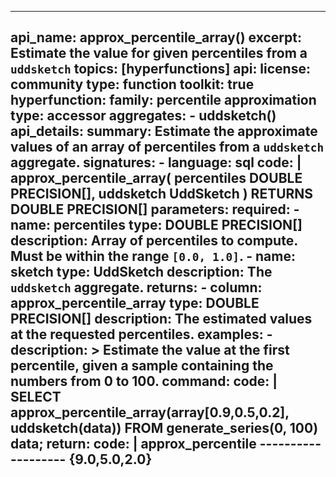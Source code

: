 
---
api_name: approx_percentile_array()
excerpt: Estimate the value for given percentiles from a `uddsketch`
topics: [hyperfunctions]
api:
  license: community
  type: function
  toolkit: true
hyperfunction:
  family: percentile approximation
  type: accessor
  aggregates:
    - uddsketch()
api_details:
  summary: Estimate the approximate values of an array of percentiles from a `uddsketch` aggregate.
  signatures:
    - language: sql
      code: |
        approx_percentile_array(
          percentiles DOUBLE PRECISION[],
          uddsketch  UddSketch
        ) RETURNS DOUBLE PRECISION[]
  parameters:
    required:
      - name: percentiles
        type: DOUBLE PRECISION[]
        description: Array of percentiles to compute. Must be within the range `[0.0, 1.0]`.
      - name: sketch
        type: UddSketch
        description: The `uddsketch` aggregate.
    returns:
      - column: approx_percentile_array
        type: DOUBLE PRECISION[]
        description: The estimated values at the requested percentiles.
  examples:
    - description: >
        Estimate the value at the first percentile, given a sample containing the
        numbers from 0 to 100.
      command:
        code: |
          SELECT
            approx_percentile_array(array[0.9,0.5,0.2], uddsketch(data))
          FROM generate_series(0, 100) data;
      return:
        code: |
          approx_percentile
          -------------------
           {9.0,5.0,2.0}
---
